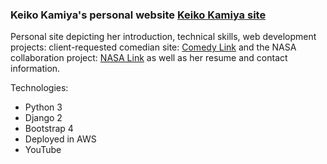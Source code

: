 ### Keiko Kamiya's personal website [Keiko Kamiya site](http://www.keikokamiya.com)
Personal site depicting her introduction, technical skills, web development projects: client-requested comedian site: [Comedy Link](http://18.222.229.253/chrisgrafil) and the NASA collaboration project: [NASA Link](https://youtu.be/BOZgloSlLm0) as well as her resume and contact information. 

Technologies:
- Python 3
- Django 2
- Bootstrap 4
- Deployed in AWS
- YouTube
